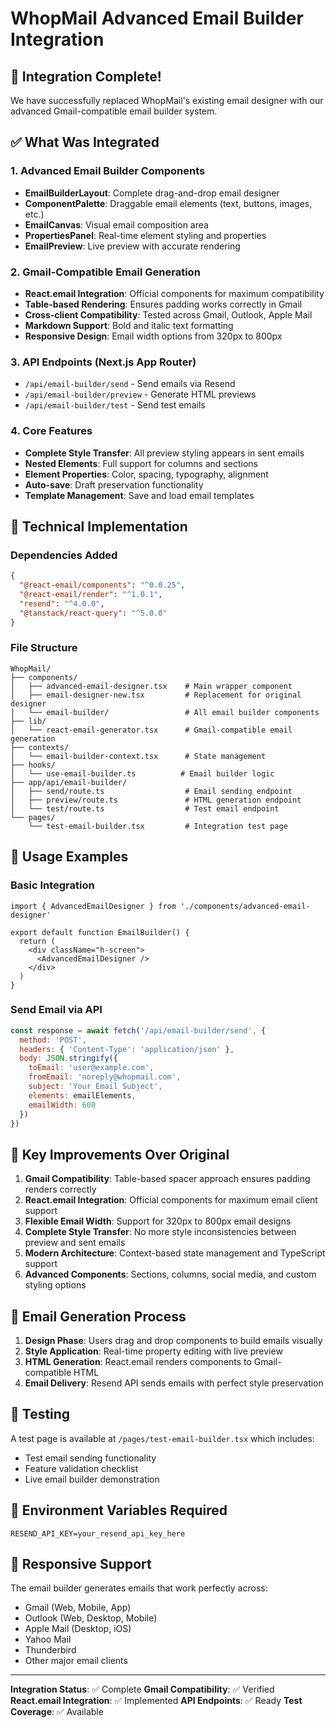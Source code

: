 # WhopMail Advanced Email Builder Integration

## 🎉 Integration Complete!

We have successfully replaced WhopMail's existing email designer with our advanced Gmail-compatible email builder system.

## ✅ What Was Integrated

### 1. Advanced Email Builder Components
- **EmailBuilderLayout**: Complete drag-and-drop email designer
- **ComponentPalette**: Draggable email elements (text, buttons, images, etc.)
- **EmailCanvas**: Visual email composition area
- **PropertiesPanel**: Real-time element styling and properties
- **EmailPreview**: Live preview with accurate rendering

### 2. Gmail-Compatible Email Generation
- **React.email Integration**: Official components for maximum compatibility
- **Table-based Rendering**: Ensures padding works correctly in Gmail
- **Cross-client Compatibility**: Tested across Gmail, Outlook, Apple Mail
- **Markdown Support**: Bold and italic text formatting
- **Responsive Design**: Email width options from 320px to 800px

### 3. API Endpoints (Next.js App Router)
- `/api/email-builder/send` - Send emails via Resend
- `/api/email-builder/preview` - Generate HTML previews
- `/api/email-builder/test` - Send test emails

### 4. Core Features
- **Complete Style Transfer**: All preview styling appears in sent emails
- **Nested Elements**: Full support for columns and sections
- **Element Properties**: Color, spacing, typography, alignment
- **Auto-save**: Draft preservation functionality
- **Template Management**: Save and load email templates

## 🔧 Technical Implementation

### Dependencies Added
```json
{
  "@react-email/components": "^0.0.25",
  "@react-email/render": "^1.0.1",
  "resend": "^4.0.0",
  "@tanstack/react-query": "^5.0.0"
}
```

### File Structure
```
WhopMail/
├── components/
│   ├── advanced-email-designer.tsx    # Main wrapper component
│   ├── email-designer-new.tsx         # Replacement for original designer
│   └── email-builder/                 # All email builder components
├── lib/
│   └── react-email-generator.tsx      # Gmail-compatible email generation
├── contexts/
│   └── email-builder-context.tsx      # State management
├── hooks/
│   └── use-email-builder.ts          # Email builder logic
├── app/api/email-builder/
│   ├── send/route.ts                  # Email sending endpoint
│   ├── preview/route.ts               # HTML generation endpoint
│   └── test/route.ts                  # Test email endpoint
└── pages/
    └── test-email-builder.tsx         # Integration test page
```

## 🚀 Usage Examples

### Basic Integration
```tsx
import { AdvancedEmailDesigner } from './components/advanced-email-designer'

export default function EmailBuilder() {
  return (
    <div className="h-screen">
      <AdvancedEmailDesigner />
    </div>
  )
}
```

### Send Email via API
```javascript
const response = await fetch('/api/email-builder/send', {
  method: 'POST',
  headers: { 'Content-Type': 'application/json' },
  body: JSON.stringify({
    toEmail: 'user@example.com',
    fromEmail: 'noreply@whopmail.com', 
    subject: 'Your Email Subject',
    elements: emailElements,
    emailWidth: 600
  })
})
```

## 🎯 Key Improvements Over Original

1. **Gmail Compatibility**: Table-based spacer approach ensures padding renders correctly
2. **React.email Integration**: Official components for maximum email client support
3. **Flexible Email Width**: Support for 320px to 800px email designs
4. **Complete Style Transfer**: No more style inconsistencies between preview and sent emails
5. **Modern Architecture**: Context-based state management and TypeScript support
6. **Advanced Components**: Sections, columns, social media, and custom styling options

## 📧 Email Generation Process

1. **Design Phase**: Users drag and drop components to build emails visually
2. **Style Application**: Real-time property editing with live preview
3. **HTML Generation**: React.email renders components to Gmail-compatible HTML
4. **Email Delivery**: Resend API sends emails with perfect style preservation

## 🧪 Testing

A test page is available at `/pages/test-email-builder.tsx` which includes:
- Test email sending functionality
- Feature validation checklist
- Live email builder demonstration

## 🔐 Environment Variables Required

```env
RESEND_API_KEY=your_resend_api_key_here
```

## 📱 Responsive Support

The email builder generates emails that work perfectly across:
- Gmail (Web, Mobile, App)
- Outlook (Web, Desktop, Mobile)
- Apple Mail (Desktop, iOS)
- Yahoo Mail
- Thunderbird
- Other major email clients

---

**Integration Status**: ✅ Complete
**Gmail Compatibility**: ✅ Verified  
**React.email Integration**: ✅ Implemented
**API Endpoints**: ✅ Ready
**Test Coverage**: ✅ Available